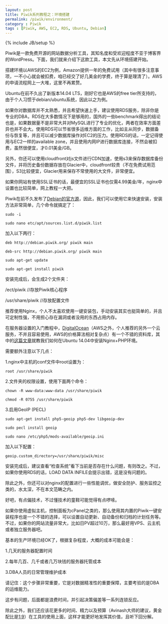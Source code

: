 ```yaml
---
layout: post
title: Piwik系列教程之：环境搭建
permalink: /piwik/environment/
category : Piwik
tags : [Piwik, AWS, EC2, RDS, Ubuntu, Debian]
---
```

{% include JB/setup %}


Piwik是一款免费开源的网站数据分析工具，其知名度和受欢迎程度不亚于博客界的WordPress。下面，我们就来介绍下这款工具，本文先从环境搭建开始。

搭建环境以AWS的EC2为例，Amazon提供一年的免费试用（其中有很多注意事项，一不小心就会被扣费，咱已经交了好几美金的学费，终于算是理清了）。AWS的申请流程网上一大堆，这里不再累赘。

Ubuntu在前不久出了新版本14.04 LTS，刚好它也是AWS的free tier所支持的，由于个人习惯于debian/ubuntu系统，因此以之为例。

如果你对数据库并不太熟悉，并且希望快速上手，建议使用RDS服务，除非你是专业的DBA，RDS在大多数情况下是够用的，国外的一些benchmark得出的结论也是，如果数据量不是非常大并对MySQL进行了专业的优化，两者在效率方面差异也并不会大。使用RDS可以节省很多运维方面的工作，比如主从同步，数据备份与恢复等，并且可以减少数据库操作对EC2的压力。使用RDS的话，一定记得使用与EC2一样的available zone，并且使用内网IP进行数据库连接，不然会被扣费，虽然很便宜，才0.01美金/GB。

另外，你还可以使用cloudfront对js文件进行CDN加速，使用s3来保存数据库备份文件，并将历史备份数据存放在Glacier中，cloudfront较贵（不在免费试用范围），S3比较便宜，Glacier用来保存不常使用的大文件，非常便宜。

如果你网站有使用SSL证书的话，最便宜的SSL证书也仅需4.99美金/年，nginx中设置也比较简单，网上教程一大把。

Piwik在前不久发布了[Debian的官方源](http://debian.piwik.org/)，因此，我们可以使用它来快速安装，安装方法非常简单，几个命令就搞定了：

```
sudo -i

sudo nano etc/apt/sources.list.d/piwik.list
```
加入以下两行：
```
deb http://debian.piwik.org/ piwik main

deb-src http://debian.piwik.org/ piwik main
```
```
sudo apt-get update

sudo apt-get install piwik
```

安装完成后，会生成2个文件夹：

/ect/piwik //存放Piwik核心程序

/usr/share/piwik //存放配置文件

推荐使用Nginx，个人不太喜欢使用一键安装包，手动安装其实也挺简单的，并且可定制性强，不用担心存在漏洞或者没用的东西占用内存。

在服务器设置的入门教程中，[DigitalOcean](https://www.digitalocean.com/?refcode=6b173b2d7e5e
)（AWS之外，个人推荐的另外一个云服务，不并且容易使用，AWS的价格算法相对复杂点）有一个不错的资料库，其中的[这篇文章](https://www.digitalocean.com/community/articles/how-to-install-linux-nginx-mysql-php-lemp-stack-on-ubuntu-14-04)就教我们如何在Ubuntu 14.04中安装Nginx+PHP环境。
 
需要额外注意以下几点：

1.nginx中主机的conf文件中root设置为：

```
root /usr/share/piwik
```

2.文件夹的权限设置，使用下面两个命令：


```
chown -R www-data:www-data /usr/share/piwik

chmod -R 0755 /usr/share/piwik
```

3.启用GeoIP (PECL)

```
sudo apt-get install php5-geoip php5-dev libgeoip-dev

sudo pecl install geoip

sudo nano /etc/php5/mods-available/geoip.ini
```

加入以下配置：

```
geoip.custom_directory=/usr/share/piwik/misc
```


安装完成后，建议查看“检查系统”看下当前是否存在什么问题，有则改之。不过，如果你使用RDS的话，LOAD DATA INFILE会提示出错，这是没有问题的。

除此之外，你还可以对nginx的配置进行一些性能调优，做安全防护、服务监控之类的，水太深，不在本文范畴之内。

好吧，有点偏技术，不过懂技术的童鞋可能觉得有点啰嗦。

如果你使用虚拟主机，控制面板为cPanel之类的，那么使用其内置的Piwik一键安装程序也是一个不错的选择，可以设置自动更新、自动备份和归档的计划任务等。不过，如果你的网站流量非常大，比如日PV超过10万，那么最好用VPS、云主机或者独立服务器吧。

基本的生产环境已经OK了，根据复杂程度，大概的成本可能会是：

1.几天的服务器配置时间

2.每年几百、几千或者几万块钱的服务器托管成本

3.DBA人员的日常管理维护成本

请记住：这个步骤非常重要，它是对数据精准性的重要保障，主要考验的是DBA的运维能力。

这步有问题，后面都是浪费时间，并引起决策偏差等一系列连锁反应。

除此之外，我们还应该花更多的时间、精力以及预算（Avinash大师的建议，黄金配比是[1:9](http://www.kaushik.net/avinash/the-10-90-rule-for-magnificient-web-analytics-success/)）在工具的使用上面，这样才能更好地发挥其价值，且听下回分解。
